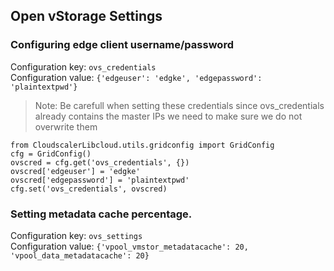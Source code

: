## Open vStorage Settings


### Configuring edge client username/password

Configuration key: `ovs_credentials`  
Configuration value: `{'edgeuser': 'edgke', 'edgepassword': 'plaintextpwd'}`

> Note:
Be carefull when setting these credentials since ovs_credentials already contains the master IPs we need to make sure we do not overwrite them
```
from CloudscalerLibcloud.utils.gridconfig import GridConfig
cfg = GridConfig()
ovscred = cfg.get('ovs_credentials', {})
ovscred['edgeuser'] = 'edgke'
ovscred['edgepassword'] = 'plaintextpwd'
cfg.set('ovs_credentials', ovscred)
```

### Setting metadata cache percentage.

Configuration key: `ovs_settings`  
Configuration value: `{'vpool_vmstor_metadatacache': 20, 'vpool_data_metadatacache': 20}`
